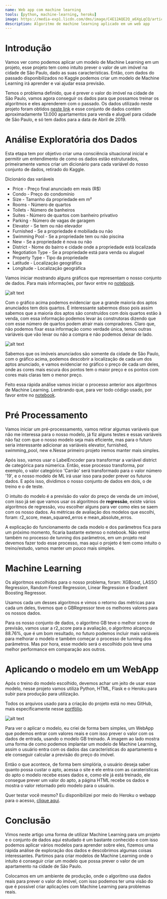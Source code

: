 ```yaml
---
name: Web app com machine learning
tools: [python, machine-learning, heroku]
image: https://media-exp1.licdn.com/dms/image/C4E12AQE2Q_a6XgLqCQ/article-cover_image-shrink_720_1280/0/1584542622949?e=1652313600&v=beta&t=9ShqlkC_LZUzLSrKI0PBis4C42AVEt2v4RIJFVvvL-A
description: Algoritmo de machine learning aplicado em um web app
---
```


# Introdução
Vamos ver como podemos aplicar um modelo de Machine Learning em um projeto, esse projeto tem como intuito prever o valor de um imóvel na cidade de São Paulo, dado as suas características. Então, com dados do passado disponibilizados no Kaggle podemos criar um modelo de Machine Learning irá aprender e vai ajudar essa previsão.

Temos o problema definido, que é prever o valor do imóvel na cidade de São Paulo, vamos agora conseguir os dados para que possamos treinar os algoritmos e eles aprenderem com o passado. Os dados utilizado neste projeto foram obtidos [neste link](https://www.kaggle.com/argonalyst/sao-paulo-real-estate-sale-rent-april-2019) e esse conjunto de dados contém aproximadamente 13.000 apartamentos para venda e aluguel para cidade de São Paulo, e só tem dados para a data de Abril de 2019.

# Análise Exploratória dos Dados
Esta etapa tem por objetivo criar uma consciência situacional inicial e permitir um entendimento de como os dados estão estruturados, primeiramente vamos criar um dicionário para cada variável do nosso conjunto de dados, retirado do Kaggle.

Dicionário das variáveis

- Price - Preço final anunciado em reais (R$)
- Condo - Preço do condomínio
- Size - Tamanho da propriedade em m²
- Rooms - Número de quartos
- Toilets - Número de banheiros
- Suites - Número de quartos com banheiro privativo
- Parking - Número de vagas de garagem
- Elevator - Se tem ou não elevador
- Furnished - Se a propriedade é mobiliada ou não
- Swimming Pool - Se a propriedade tem ou não piscina
- New - Se a propriedade é nova ou não
- District - Nome do bairro e cidade onde a propriedade está localizada
- Negotiation Type - Se a propriedade está para venda ou aluguel
- Property Type - Tipo da propriedade
- Latitude - Localização geográfica
- Longitude - Localização geográfica

Vamos iniciar mostrando alguns gráficos que representam o nosso conjunto de dados. Para mais informações, por favor entre no [notebook](http://bit.ly/2Qq2ngF).

![alt text](https://media-exp1.licdn.com/dms/image/C4E12AQHGe51ScE8wSg/article-inline_image-shrink_1000_1488/0/1584535836438?e=1645660800&v=beta&t=S0_SaLrT9uBegc0VJuFBIiJSc_WtldhQLGLLxNbpMgE)

Com o gráfico acima podemos evidenciar que a grande maioria dos aptos anunciados tem dois quartos. É interessante sabermos disso pois assim sabemos que a maioria dos aptos são construídos com dois quartos estão à venda, com essa informação podemos levar às construtoras dizendo que com esse número de quartos podem atrair mais compradores. Claro que, não podemos fixar essa informação como verdade única, temos outras variáveis que vão levar ou não a compra e não podemos deixar de lado.

![alt text](https://media-exp1.licdn.com/dms/image/C4E12AQFNKJN6i7wVzw/article-inline_image-shrink_1000_1488/0/1584536380075?e=1645660800&v=beta&t=twZ9qpUNoQwS-TeQW5OOxoawyrUB9V5SkDFO3MyBCXU)

Sabemos que os imóveis anunciados são somente da cidade de São Paulo, com o gráfico acima, podemos descobrir a localização de cada um dos aptos anunciado, e vamos evidenciar no gráfico o preço de cada um deles, onde as cores mais escura dos pontos tem o maior preço e os pontos com cores mais claras tem o menor preço.

Feito essa rápida análise vamos iniciar o processo anterior aos algoritmos de Machine Learning. Lembrando que, para ver todo código usado, por favor entre no [notebook](http://bit.ly/2Qq2ngF).

#   Pré Processamento
Vamos iniciar um pré-processamento, vamos retirar algumas variáveis que não me interessa para o nosso modelo, já fiz alguns testes e essas variáveis não faz com que o nosso modelo seja mais eficiente, mas para o futuro seria interessante adicionar as variáveis elevator, furnished, swimming_pool, new e.Nesse primeiro projeto iremos manter mais simples.

Após isso, vamos usar o LabelEncoder para transformar a variável district de categórica para númerica. Então, esse processo transforma, por exemplo, o valor categórico 'Carrão' será transformado para o valor número '19', e o nosso modelo de ML irá usar isso para poder prever os futuros dados. E após isso, dividimos o nosso conjunto de dados em dois, o de treino e o de teste.

O intuito do modelo é a previsão do valor do preço de venda de um imóvel, com isso já sei que vamos usar os algoritmos de **regressão**, existe vários algoritmos de regressão, vou escolher alguns para ver como eles se saem com os nosso dados. As métricas de avaliação dos modelos que escolhi, foram: r2_score, mean_squared_erros e mean_absolute_erros.

A explicação do funcionamento de cada modelo e dos parâmetros fica para um próximo momento, ficaria bastante extenso o notebook. Não entrei também no processo de tunning dos parâmetros, em um projeto real devemos fazer todo esse processo, mas aqui o projeto é tem como intuito o treino/estudo, vamos manter um pouco mais simples.

# Machine Learning
Os algoritmos escolhidos para o nosso problema, foram: XGBoost, LASSO Regression, Random Forest Regression, Linear Regression e Gradient Boosting Regressor.

Usamos cada um desses algoritmos e vimos o retorno das métricas para cada um deles, tivemos que o GBRegressor teve os melhores valores para os nossos dados.

Para os nosso conjunto de dados, o algoritmo GB teve o melhor score de previsão, vamos usar a r2_score para a avaliação, o algoritmo alcançou 88.76%, que é um bom resultado, no futuro podemos incluir mais variáveis para melhorar o modelo e também começar o processo de tunning dos parâmetros. Mas por hora, esse modelo será o escolhido pois teve uma melhor performance em comparação aos outros.

# Aplicando o modelo em um WebApp
Após o treino do modelo escolhido, devemos achar um jeito de usar esse modelo, nesse projeto vamos utiliza Python, HTML, Flask e o Heroku para subir para produção para utilização.

Todos os arquivos usado para a criação do projeto está no meu GitHub, mais especificamente nesse [portfólio](https://github.com/mathdeoliveira/project_predict_house_prices).

![alt text](https://media-exp1.licdn.com/dms/image/C4E12AQFT-mrEGUH8tw/article-inline_image-shrink_1500_2232/0/1584540733423?e=1645660800&v=beta&t=ZcSimiRsQXVR3cnye0JO3S7X_K3shJIDIyeZPdcxt5Q)

Para ver o aplicar o modelo, eu criei de forma bem simples, um WebApp que podemos entrar com valores reais e com isso prever o valor com os dados de entrada, usando o modelo GB treinado. A imagem ao lado mostra uma forma de como podemos implantar um modelo de Machine Learning, assim o usuário entra com os dados das características do apartamento e ele conseguir calcular a previsão do preço do imóvel.

Então o que acontece, de forma bem simplória, o usuário deseja saber quanto possa custar o apto, acessa o site e ele entra com as caraterísticas do apto o modelo recebe esses dados e, como ele já está treinado, ele consegue prever um valor do apto, a página HTML recebe os dados e mostra o valor retornado pelo modelo para o usuário.

Quer testar você mesmo? Eu disponibilizei por meio do Heroku o webapp para o acesso, [clique aqui](https://datascience-mathdeoliveira.herokuapp.com/).

# Conclusão
Vimos neste artigo uma forma de utilizar Machine Learning para um projeto e o conjunto de dados aqui estudado é um bastante conhecido e com isso podemos aplicar vários modelos para aprender sobre eles, fizemos uma rápida análise de exploração dos dados e descobrimos algumas coisas interessantes. Partimos para criar modelos de Machine Learning onde o intuito é conseguir criar um modelo que possa prever o valor de um apartamento na cidade de São Paulo.

Colocamos em um ambiente de produção, onde o algoritmo usa dados reais para prever o valor do imóvel, com isso podemos ter uma visão do que é possível criar aplicações com Machine Learning para problemas reais.